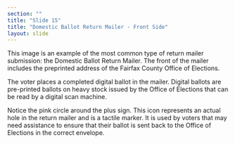 ```yaml
---
section: ""
title: "Slide 15"
title: "Domestic Ballot Return Mailer - Front Side"
layout: slide
---
```


This image is an example of the most common type of return mailer submission: the Domestic Ballot Return Mailer. The front of the mailer includes the preprinted address of the Fairfax County Office of Elections.

The voter places a completed digital ballot in the mailer. Digital ballots are pre-printed ballots on heavy stock issued by the Office of Elections that can be read by a digital scan machine.

Notice the pink circle around the plus sign. This icon represents an actual hole in the return mailer and is a tactile marker. It is used by voters that may need assistance to ensure that their ballot is sent back to the Office of Elections in the correct envelope.